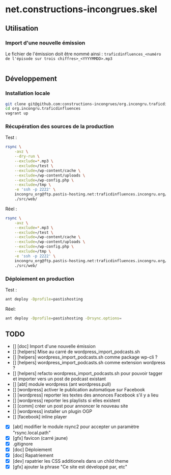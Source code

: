 # net.constructions-incongrues.skel

## Utilisation

### Import d'une nouvelle émission

Le fichier de l'émission doit être nommé ainsi : `traficdinfluences_<numéro de l'épisode sur trois chiffres>_<YYYYMMDD>.mp3`

```bash
```

## Développement

### Installation locale

```bash
git clone git@github.com:constructions-incongrues/org.incongru.traficdinfluences.git
cd org.incongru.traficdinfluences
vagrant up
```

### Récupération des sources de la production

Test :

```bash
rsync \
    -avz \
    --dry-run \
    --exclude=*.mp3 \
    --exclude=/test \
    --exclude=/wp-content/cache \
    --exclude=/wp-content/uploads \
    --exclude=/wp-config.php \
    --exclude=/tmp \
    -e 'ssh -p 2222' \
    incongru_org@ftp.pastis-hosting.net:traficdinfluences.incongru.org/ \
    ./src/web/
```

Réel : 

```bash
rsync \
    -avz \
    --exclude=*.mp3 \
    --exclude=/test \
    --exclude=/wp-content/cache \
    --exclude=/wp-content/uploads \
    --exclude=/wp-config.php \
    --exclude=/tmp \
    -e 'ssh -p 2222' \
    incongru_org@ftp.pastis-hosting.net:traficdinfluences.incongru.org/ \
    ./src/web/
```

### Déploiement en production

Test :

```bash
ant deploy -Dprofile=pastishosting
```

Réel:

```bash
ant deploy -Dprofile=pastishosting -Drsync.options=
```

## TODO

- [] [doc] Import d'une nouvelle émission
- [] [helpers] Mise au carré de wordpress_import_podcasts.sh
- [] [helpers] wordpress_import_podcasts.sh comme package wp-cli ?
- [] [helpers] wordpress_import_podcasts.sh comme extension wordpress ?
- [] [helpers] refacto wordpress_import_podcasts.sh pour pouvoir tagger et importer vers un post de podcast existant
- [] [abt] module wordpress (ant wordpress.pull)
- [] [wordpress] activer le publication automatique sur Facebook
- [] [wordpress] reporter les textes des annonces Facebook s'il y a lieu
- [] [wordpress] reporter les playlists si elles existent
- [] [comm] créer un post pour annoncer le nouveau site
- [] [wordpress] installer un plugin OGP
- [] [facebook] inline player
- [x] [abt] modifier le module rsync2 pour accepter un paramètre "rsync.local.path"
- [x] [gfx] favicon (carré jaune)
- [x] .gitignore
- [x] [doc] Déploiement
- [x] [doc] Rapatriement
- [x] [dev] rapatrier les CSS additionels dans un child theme
- [x] [gfx] ajouter la phrase "Ce site est développé par, etc"
